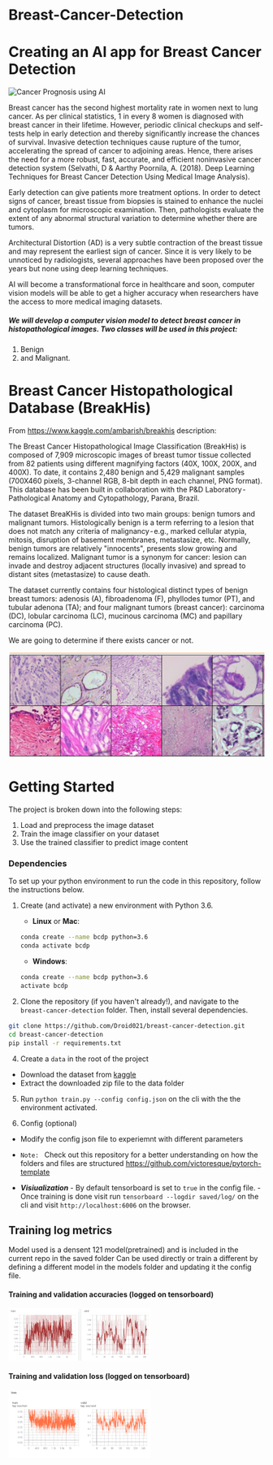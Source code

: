 # Breast-Cancer-Detection

# Creating an AI app for Breast Cancer Detection
![Cancer Prognosis using AI](https://cms.qz.com/wp-content/uploads/2018/08/breast-cancer-animated-final.gif?w=1400&strip=all&quality=75)

Breast cancer has the second highest mortality rate in women next to lung cancer. As per clinical statistics, 1 in every 8 women is diagnosed with breast cancer in their lifetime. However, periodic clinical checkups and self-tests help in early detection and thereby significantly increase the chances of survival. Invasive detection techniques cause rupture of the tumor, accelerating the spread of cancer to adjoining areas. Hence, there arises the need for a more robust, fast, accurate, and efficient noninvasive cancer detection system (Selvathi, D & Aarthy Poornila, A. (2018). Deep Learning Techniques for Breast Cancer Detection Using Medical Image Analysis).

Early detection can give patients more treatment options. In order to detect signs of cancer, breast tissue from biopsies is stained to enhance the nuclei and cytoplasm for microscopic examination. Then, pathologists evaluate the extent of any abnormal structural variation to determine whether there are tumors.

Architectural Distortion (AD) is a very subtle contraction of the breast tissue and may represent the earliest sign of cancer. Since it is very likely to be unnoticed by radiologists, several approaches have been proposed over the years but none using deep learning techniques. 

AI will become a transformational force in healthcare and soon, computer vision models will be able to get a higher accuracy when researchers have the access to more medical imaging datasets.

##### We will develop a computer vision model to detect breast cancer in histopathological images. Two classes will be used in this project:
<ol> 
    <li> Benign </li>
    <li> and Malignant. </li>
    </ol>

# Breast Cancer Histopathological Database (BreakHis)

From https://www.kaggle.com/ambarish/breakhis description:

The Breast Cancer Histopathological Image Classification (BreakHis) is composed of 7,909 microscopic images of breast tumor tissue collected from 82 patients using different magnifying factors (40X, 100X, 200X, and 400X). To date, it contains 2,480 benign and 5,429 malignant samples (700X460 pixels, 3-channel RGB, 8-bit depth in each channel, PNG format). This database has been built in collaboration with the P&D Laboratory - Pathological Anatomy and Cytopathology, Parana, Brazil.

The dataset BreaKHis is divided into two main groups: benign tumors and malignant tumors. Histologically benign is a term referring to a lesion that does not match any criteria of malignancy - e.g., marked cellular atypia, mitosis, disruption of basement membranes, metastasize, etc. Normally, benign tumors are relatively "innocents", presents slow growing and remains localized. Malignant tumor is a synonym for cancer: lesion can invade and destroy adjacent structures (locally invasive) and spread to distant sites (metastasize) to cause death.

The dataset currently contains four histological distinct types of benign breast tumors: adenosis (A), fibroadenoma (F), phyllodes tumor (PT), and tubular adenona (TA); and four malignant tumors (breast cancer): carcinoma (DC), lobular carcinoma (LC), mucinous carcinoma (MC) and papillary carcinoma (PC).

We are going to determine if there exists cancer or not.

<img src="images/mal_ben.png"/>


# Getting Started

The project is broken down into the following steps:
<ol>
    <li>  Load and preprocess the image dataset</li>
    <li> Train the image classifier on your dataset </li>
    <li> Use the trained classifier to predict image content </li> </ol>

### Dependencies

To set up your python environment to run the code in this repository, follow the instructions below.

1. Create (and activate) a new environment with Python 3.6.

	- __Linux__ or __Mac__: 
	```bash
	conda create --name bcdp python=3.6
	conda activate bcdp
	```
	- __Windows__: 
	```bash
	conda create --name bcdp python=3.6 
	activate bcdp
	```

2. Clone the repository (if you haven't already!), and navigate to the `breast-cancer-detection` folder.  Then, install several dependencies.
```bash
git clone https://github.com/Droid021/breast-cancer-detection.git
cd breast-cancer-detection
pip install -r requirements.txt
```

4. Create a `data` in the root of the project

- Download the dataset from [kaggle](https://www.kaggle.com/ambarish/breakhis)
- Extract the downloaded zip file to the data folder

5. Run `python train.py --config config.json` on the cli with the the environment activated.

6. Config (optional)

- Modify the config json file to experiemnt with different parameters
- `Note: ` Check out this repository for a better understanding on how the folders and files are structured https://github.com/victoresque/pytorch-template

- **_Visiualization_**
        - By default tensorboard is set to `true` in the config file. 
        - Once training is done visit run `tensorboard --logdir saved/log/` on the cli and visit `http://localhost:6006` on the browser.

## Training log metrics
Model used is a densent 121 model(pretrained) and is included in the current repo in the saved folder
Can be used directly or train a different by defining a different model in the models folder and updating it the config file.

#### Training and validation accuracies (logged on tensorboard)
<img src="images/train_val_acc.png" width="280"/>

#### Training and validation loss (logged on tensorboard)
<img src="images/train_val_loss.png" width="280"/>